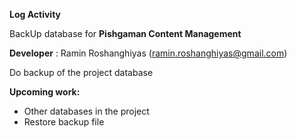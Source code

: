 **Log Activity**

BackUp database for **Pishgaman Content Management**

**Developer** : Ramin Roshanghiyas (ramin.roshanghiyas@gmail.com)

Do backup of the project database

**Upcoming work:**
- Other databases in the project
- Restore backup file
